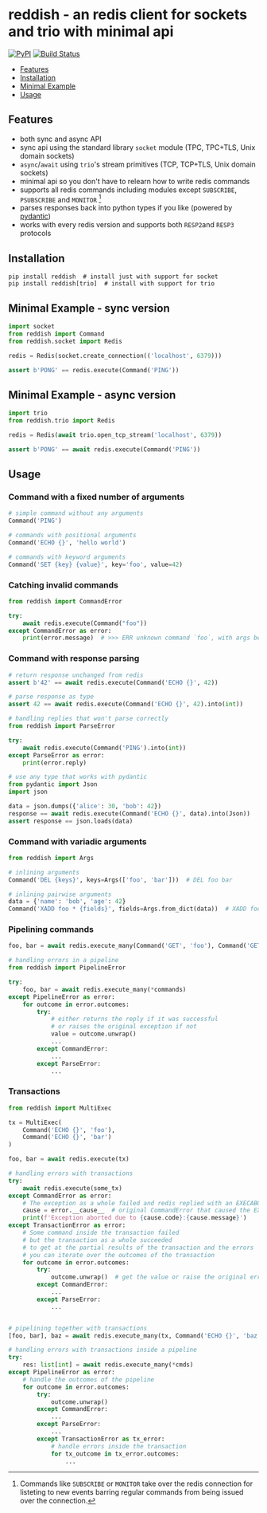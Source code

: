 # reddish - an redis client for sockets and trio with minimal api

[![PyPI](https://img.shields.io/pypi/v/reddish?color=blue)](https://pypi.org/project/reddish/)
[![Build Status](https://shields.io/github/workflow/status/stereobutter/reddish/linting_and_testing)](https://github.com/stereobutter/reddish/actions/workflows/linting_and_testing.yml/)

* [Features](#features)
* [Installation](#installation)
* [Minimal Example](#minimal-example)
* [Usage](#usage)

## Features
* both sync and async API
* sync api using the standard library `socket` module (TPC, TPC+TLS, Unix domain sockets)
* `async`/`await` using `trio`'s stream primitives (TCP, TCP+TLS, Unix domain sockets)
* minimal api so you don't have to relearn how to write redis commands
* supports all redis commands including modules except `SUBSCRIBE`, `PSUBSCRIBE` and `MONITOR` [^footnote]
* parses responses back into python types if you like (powered by [pydantic](https://github.com/samuelcolvin/pydantic))
* works with every redis version and supports both `RESP2`and `RESP3` protocols

[^footnote]: Commands like `SUBSCRIBE` or `MONITOR` take over the redis connection for listeting to new events 
barring regular commands from being issued over the connection. 

## Installation
```
pip install reddish  # install just with support for socket
pip install reddish[trio]  # install with support for trio
```

## Minimal Example - sync version
```python
import socket
from reddish import Command
from reddish.socket import Redis

redis = Redis(socket.create_connection(('localhost', 6379)))

assert b'PONG' == redis.execute(Command('PING'))
```

## Minimal Example - async version
```python
import trio
from reddish.trio import Redis

redis = Redis(await trio.open_tcp_stream('localhost', 6379))

assert b'PONG' == await redis.execute(Command('PING'))
```

## Usage

### Command with a fixed number of arguments
```python
# simple command without any arguments
Command('PING')

# commands with positional arguments
Command('ECHO {}', 'hello world')

# commands with keyword arguments
Command('SET {key} {value}', key='foo', value=42)
```

### Catching invalid commands
```python
from reddish import CommandError

try:
    await redis.execute(Command("foo"))
except CommandError as error:
    print(error.message)  # >>> ERR unknown command `foo`, with args beginning with:
```

### Command with response parsing
```python
# return response unchanged from redis
assert b'42' == await redis.execute(Command('ECHO {}', 42))

# parse response as type
assert 42 == await redis.execute(Command('ECHO {}', 42).into(int))

# handling replies that won't parse correctly
from reddish import ParseError

try:
    await redis.execute(Command('PING').into(int))
except ParseError as error:
    print(error.reply)

# use any type that works with pydantic
from pydantic import Json
import json

data = json.dumps({'alice': 30, 'bob': 42})
response == await redis.execute(Command('ECHO {}', data).into(Json))
assert response == json.loads(data)
```

### Command with variadic arguments
```python
from reddish import Args

# inlining arguments
Command('DEL {keys}', keys=Args(['foo', 'bar']))  # DEL foo bar

# inlining pairwise arguments 
data = {'name': 'bob', 'age': 42}
Command('XADD foo * {fields}', fields=Args.from_dict(data))  # XADD foo * name bob age 42
``` 

### Pipelining commands
```python
foo, bar = await redis.execute_many(Command('GET', 'foo'), Command('GET', 'bar'))

# handling errors in a pipeline
from reddish import PipelineError

try:
    foo, bar = await redis.execute_many(*commands)
except PipelineError as error:
    for outcome in error.outcomes:
        try:
            # either returns the reply if it was successful 
            # or raises the original exception if not
            value = outcome.unwrap() 
            ...
        except CommandError:
            ...
        except ParseError:
            ...
```

### Transactions
```python
from reddish import MultiExec

tx = MultiExec(
    Command('ECHO {}', 'foo'),
    Command('ECHO {}', 'bar')
)

foo, bar = await redis.execute(tx)

# handling errors with transactions
try:
    await redis.execute(some_tx)
except CommandError as error:
    # The exception as a whole failed and redis replied with an EXECABORT error
    cause = error.__cause__  # original CommandError that caused the EXECABORT
    print(f'Exception aborted due to {cause.code}:{cause.message}')
except TransactionError as error:
    # Some command inside the transaction failed 
    # but the transaction as a whole succeeded
    # to get at the partial results of the transaction and the errors 
    # you can iterate over the outcomes of the transaction
    for outcome in error.outcomes:
        try:
            outcome.unwrap()  # get the value or raise the original error
        except CommandError:
            ...
        except ParseError:
            ...


# pipelining together with transactions
[foo, bar], baz = await redis.execute_many(tx, Command('ECHO {}', 'baz'))

# handling errors with transactions inside a pipeline
try:
    res: list[int] = await redis.execute_many(*cmds)
except PipelineError as error:
    # handle the outcomes of the pipeline
    for outcome in error.outcomes:
        try:
            outcome.unwrap()
        except CommandError:
            ...
        except ParseError:
            ...
        except TransactionError as tx_error:
            # handle errors inside the transaction
            for tx_outcome in tx_error.outcomes:
                ...
```